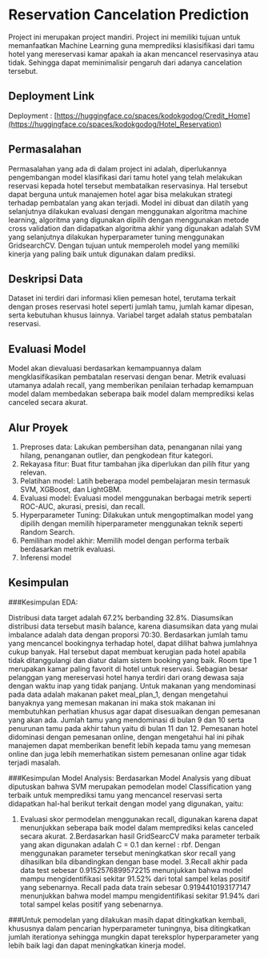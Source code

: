 
# Reservation Cancelation Prediction

Project ini merupakan project mandiri. Project ini memiliki tujuan untuk memanfaatkan Machine Learning guna memprediksi klasisifikasi dari tamu hotel yang mereservasi kamar apakah ia akan mencancel reservasinya atau tidak. Sehingga dapat meminimalisir pengaruh dari adanya cancelation tersebut.

## Deployment Link
Deployment : [https://huggingface.co/spaces/kodokgodog/Credit_Home](https://huggingface.co/spaces/kodokgodog/Hotel_Reservation)

## Permasalahan

Permasalahan yang ada di dalam project ini adalah, diperlukannya pengembangan model klasifikasi dari tamu hotel yang telah melakukan reservasi kepada hotel tersebut membatalkan reservasinya. Hal tersebut dapat berguna untuk manajemen hotel agar bisa melakukan strategi terhadap pembatalan yang akan terjadi. Model ini dibuat dan dilatih yang selanjutnya dilakukan evaluasi dengan menggunakan algoritma machine learning, algoritma yang digunakan dipilih dengan menggunakan metode cross validation dan didapatkan algoritma akhir yang digunakan adalah SVM yang selanjutnya dilakukan hyperparameter tuning menggunakan GridsearchCV. Dengan tujuan untuk memperoleh model yang memiliki kinerja yang paling baik untuk digunakan dalam prediksi. 

## Deskripsi Data

Dataset ini terdiri dari informasi klien pemesan hotel, terutama terkait dengan proses reservasi hotel seperti jumlah tamu, jumlah kamar dipesan, serta kebutuhan khusus lainnya. Variabel target adalah status pembatalan reservasi.

## Evaluasi Model

Model akan dievaluasi berdasarkan kemampuannya dalam mengklasifikasikan pembatalan reservasi dengan benar. Metrik evaluasi utamanya adalah recall, yang memberikan penilaian terhadap kemampuan model dalam membedakan seberapa baik model dalam memprediksi kelas canceled secara akurat.

## Alur Proyek

1. Preproses data: Lakukan pembersihan data, penanganan nilai yang hilang, penanganan outlier, dan pengkodean fitur kategori.
2. Rekayasa fitur: Buat fitur tambahan jika diperlukan dan pilih fitur yang relevan.
3. Pelatihan model: Latih beberapa model pembelajaran mesin termasuk SVM, XGBoost, dan LightGBM.
4. Evaluasi model: Evaluasi model menggunakan berbagai metrik seperti ROC-AUC, akurasi, presisi, dan recall.
5. Hyperparameter Tuning: Dilakukan untuk mengoptimalkan model yang dipilih dengan memilih hiperparameter menggunakan teknik seperti Random Search.
6. Pemilihan model akhir: Memilih model dengan performa terbaik berdasarkan metrik evaluasi.
7. Inferensi model

## Kesimpulan

###Kesimpulan EDA:

Distribusi data target adalah 67.2% berbanding 32.8%. Diasumsikan distribusi data tersebut masih balance, karena diasumsikan data yang mulai imbalance adalah data dengan proporsi 70:30.
Berdasarkan jumlah tamu yang mencancel bookingnya terhadap hotel, dapat dilihat bahwa jumlahnya cukup banyak. Hal tersebut dapat membuat kerugian pada hotel apabila tidak ditanggulangi dan diatur dalam sistem booking yang baik.
Room tipe 1 merupakan kamar paling favorit di hotel untuk reservasi. Sebagian besar pelanggan yang mereservasi hotel hanya terdiri dari orang dewasa saja dengan waktu inap yang tidak panjang. Untuk makanan yang mendominasi pada data adalah makanan paket meal_plan_1, dengan mengetahui banyaknya yang memesan makanan ini maka stok makanan ini membutuhkan perhatian khusus agar dapat disesuaikan dengan pemesanan yang akan ada.
Jumlah tamu yang mendominasi di bulan 9 dan 10 serta penurunan tamu pada akhir tahun yaitu di bulan 11 dan 12. Pemesanan hotel didominasi dengan pemesanan online, dengan mengetahui hal ini pihak manajemen dapat memberikan benefit lebih kepada tamu yang memesan online dan juga lebih memerhatikan sistem pemesanan online agar tidak terjadi masalah.

###Kesimpulan Model Analysis: 
Berdasarkan Model Analysis yang dibuat diputuskan bahwa SVM merupakan pemodelan model Classification yang terbaik untuk memprediksi tamu yang mencancel reservasi serta didapatkan hal-hal berikut terkait dengan model yang digunakan, yaitu:

1. Evaluasi skor permodelan menggunakan recall, digunakan karena dapat menunjukkan seberapa baik model dalam memprediksi kelas canceled secara akurat.
2.Berdasarkan hasil GridSearcCV maka parameter terbaik yang akan digunakan adalah C = 0.1 dan kernel : rbf. Dengan menggunakan parameter tersebut meningkatkan skor recall yang dihasilkan bila dibandingkan dengan base model.
3.Recall akhir pada data test sebesar 0.9152576899572215 menunjukkan bahwa model mampu mengidentifikasi sekitar 91.52% dari total sampel kelas positif yang sebenarnya. Recall pada data train sebesar 0.9194410193177147 menunjukkan bahwa model mampu mengidentifikasi sekitar 91.94% dari total sampel kelas positif yang sebenarnya.

###Untuk pemodelan yang dilakukan masih dapat ditingkatkan kembali, khususnya dalam pencarian hyperparameter tuningnya, bisa ditingkatkan jumlah iterationya sehingga mungkin dapat tereksplor hyperparameter yang lebih baik lagi dan dapat meningkatkan kinerja model.
